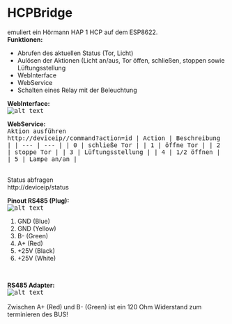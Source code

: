 # HCPBridge
emuliert ein Hörmann HAP 1 HCP auf dem ESP8622.<br/>
**Funktionen:**
- Abrufen des aktuellen Status (Tor, Licht)
- Aulösen der Aktionen (Licht an/aus, Tor öffen, schließen, stoppen sowie Lüftungsstellung
- WebInterface
- WebService
- Schalten eines Relay mit der Beleuchtung

**WebInterface:**<br/>
<kbd>
![alt text](https://github.com/hkiam/HCPBridge/raw/master/Images/webinterface.PNG)
</kbd>
<br/>

**WebService:**<br/>
<kbd>
Aktion ausführen<br/>
http://deviceip//command?action=id
| Action | Beschreibung |
| --- | --- |
| 0 | schließe Tor |
| 1 | öffne Tor |
| 2 | stoppe Tor |
| 3 | Lüftungsstellung |
| 4 | 1/2 öffnen |
| 5 | Lampe an/an |  
  
<br/>
Status abfragen<br/>
http://deviceip/status
  
</kbd>
<br/>


  
**Pinout RS485 (Plug):**<br/>
<kbd>
![alt text](https://github.com/hkiam/HCPBridge/raw/master/Images/plug-min.png)
</kbd>
1. GND (Blue)
2. GND (Yellow)
3. B- (Green)
4. A+ (Red)
5. +25V (Black)
6. +25V (White)
</kbd>
<br/>

**RS485 Adapter:**<br/>
<kbd>
  ![alt text](https://github.com/hkiam/HCPBridge/raw/master/Images/rs485board-min.png)  
</kbd>
<br/>
Zwischen A+ (Red) und B- (Green) ist ein 120 Ohm Widerstand zum terminieren des BUS! 
<br/>
